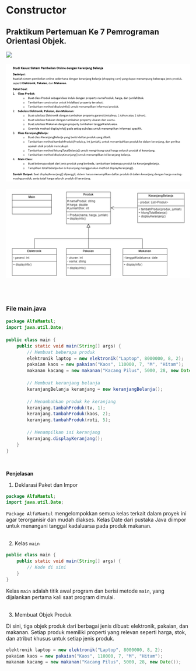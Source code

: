 # Constructor
## Praktikum Pertemuan Ke 7 Pemrograman Orientasi Objek.

<img src=https://raw.githubusercontent.com/bablubambal/All_logo_and_pictures/1ac69ce5fbc389725f16f989fa53c62d6e1b4883/programming%20languages/java.svg width="120px">

![img](P7/assets/studikasus.png) <br> <br>
![img](P7/assets/soal.png) 

<br> <br>

### File <b>main.java</b>

``` java
package AlfaMantul;
import java.util.Date;

public class main {
    public static void main(String[] args) {
        // Membuat beberapa produk
        elektronik laptop = new elektronik("Laptop", 8000000, 8, 2);
        pakaian kaos = new pakaian("Kaos", 110000, 7, "M", "Hitam");
        makanan kacang = new makanan("Kacang Pilus", 5000, 28, new Date());

        // Membuat keranjang belanja
        keranjangBelanja keranjang = new keranjangBelanja();

        // Menambahkan produk ke keranjang
        keranjang.tambahProduk(tv, 1);
        keranjang.tambahProduk(kaos, 2);
        keranjang.tambahProduk(roti, 5);

        // Menampilkan isi keranjang
        keranjang.displayKeranjang();
    }
}
```
<br>

<b>Penjelasan</b> <br>
1. Deklarasi Paket dan Impor

``` java
package AlfaMantul;
import java.util.Date;
```

```Package AlfaMantul``` mengelompokkan semua kelas terkait dalam proyek ini agar terorganisir dan mudah diakses. Kelas Date dari pustaka Java diimpor untuk menangani tanggal kadaluarsa pada produk makanan. <br> <br>


2. Kelas ```main```

``` java
public class main {
    public static void main(String[] args) {
        // Kode di sini
    }
}
```

Kelas ```main``` adalah titik awal program dan berisi metode ```main```, yang dijalankan pertama kali saat program dimulai. <br> <br>


3. Membuat Objek Produk <br>

Di sini, tiga objek produk dari berbagai jenis dibuat: elektronik, pakaian, dan makanan. Setiap produk memiliki properti yang relevan seperti harga, stok, dan atribut khusus untuk setiap jenis produk.

``` java
elektronik laptop = new elektronik("Laptop", 8000000, 8, 2);
pakaian kaos = new pakaian("Kaos", 110000, 7, "M", "Hitam");
makanan kacang = new makanan("Kacang Pilus", 5000, 28, new Date());
```
